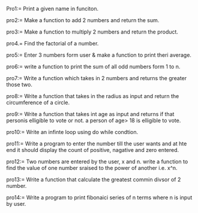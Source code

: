 Pro1:=
Print a given name in funciton.

pro2:=
Make a function to add 2 numbers and return the sum.

pro3:=
Make a function to multiply 2 numbers and return the product.

pro4.=
Find the factorial of a number.

pro5:=
Enter 3 numbers form user & make a function to print theri average.

pro6:=
write a function to print the sum of all odd numbers form 1 to n.

pro7:=
Write a function which takes in 2 numbers and returns the greater those two.

pro8:=
Write a function that takes in the radius as input and return the circumference of a circle.

pro9:=
Write a function that takes int age as input and returns if that personis elligible to vote or not. a person of age> 18 is elligible to vote.

pro10:=
Write an infinte loop using do while condtion.

pro11:=
Write a program to enter the number till the user wants and at hte end it should display the count of positive, nagative and zero entered.

pro12:=
Two numbers are entered by the user, x and n. write a function to find the value of one number sraised to the power of another i.e. x^n.

pro13:=
Write a function that calculate the greatest commin divsor of 2 number.

pro14:=
Write a program to print fibonaici series of n terms where n is input by user.

